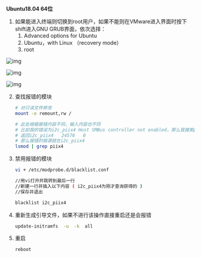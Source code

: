 **Ubuntu18.04 64位**

1.   如果能进入终端则切换到root用户，如果不能则在VMware进入界面时按下shift进入GNU GRUB界面，依次选择：
     1.   Advanced options for Ubuntu
     2.   Ubuntu，with Linux （recovery mode）
     3.   root

![img](https://gitee.com/jxprog/PicBed/raw/master/md/2021/10/29-223153.png)

![img](https://gitee.com/jxprog/PicBed/raw/master/md/2021/10/29-223159.png)

![img](https://gitee.com/jxprog/PicBed/raw/master/md/2021/10/29-223236.png)

2.   查找报错的模块

     ```bash
     # 对只读文件修改
     mount -o remount,rw /
     
     # 此处根据报错内容不同，输入内容也不同
     # 比如我的错误为i2c_piix4 Host SMBus controller not enabled，那么我搜索piix4
     # 返回i2c_piix4   24576   0
     # 那么报错的根源就在i2c_piix4
     lsmod | grep piix4
     ```

3.   禁用报错的模块

     ```bash
     vi + /etc/modprobe.d/blacklist.conf
     
     //用vi打开并跳转到最后一行
     //新建一行并插入以下内容 ( i2c_piix4为刚才查询获得的 )
     //保存并退出
     
     blacklist i2c_piix4
     ```

4.   重新生成引导文件，如果不进行该操作直接重启还是会报错

     ```bash
     update-initramfs  -u  -k  all
     ```

5.   重启

     ```bash
     reboot
     ```
     
     